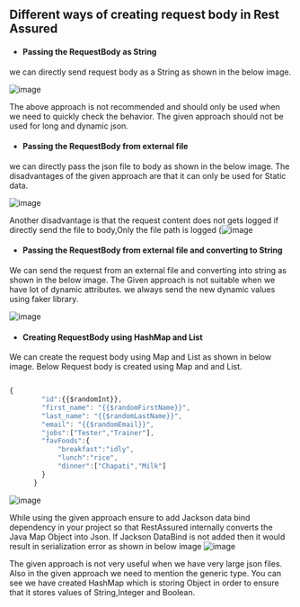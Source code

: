 ## Different ways of creating request body in Rest Assured

* #### Passing the RequestBody as String

we can directly send request body as a String as shown in the below image.

![image](https://user-images.githubusercontent.com/52998083/188301805-51fefd81-2df3-4dd1-bdea-90e9992a167c.png)

The above approach is not recommended and should only be used when we need to quickly check the behavior. The given approach should not be used for long and dynamic json.


* #### Passing the RequestBody from external file
we can directly pass the json file to body as shown in the below image. The disadvantages of the given approach are that it can only be used for Static data. 

![image](https://user-images.githubusercontent.com/52998083/188302514-73f5ad58-3453-469f-8c2a-43ef5de3d44d.png)

Another disadvantage is that the request content does not gets logged if directly send the file to body,Only the file path is logged  (![image](https://user-images.githubusercontent.com/52998083/188302794-bbef84f2-a84d-4c31-8c06-1020bee53076.png)




* #### Passing the RequestBody from external file and converting to String

We can send the request from an external file and converting into string as shown in the below image. The Given approach is not suitable when we have lot of dynamic attributes.
we always send the new dynamic values using faker library. 

![image](https://user-images.githubusercontent.com/52998083/188302357-885ceddc-8168-4eb6-8b7e-071447c8b04f.png)


* #### Creating  RequestBody using HashMap and List

We can create the request body using Map and List as shown in below image. Below Request body is created using Map and and List.

```js

{
        "id":{{$randomInt}},
        "first_name": "{{$randomFirstName}}",
        "last_name": "{{$randomLastName}}",
        "email": "{{$randomEmail}}",
        "jobs":["Tester","Trainer"],
        "favFoods":{
            "breakfast":"idly",
            "lunch":"rice",
            "dinner":["Chapati","Milk"]
        }
      }

```

![image](https://user-images.githubusercontent.com/52998083/188307145-edd8c8da-1524-40b9-8343-b8bb41133e06.png)

While using the given approach ensure to add Jackson data bind dependency in your project so that RestAssured internally converts the Java Map Object into Json.
If Jackson DataBind is not added then it would result in serialization error as shown in below image ![image](https://user-images.githubusercontent.com/52998083/188307302-1570e0f9-2122-47ad-9e4f-815ba4c9cfd7.png)

The given approach is not very useful when we have very large json files. Also in the given approach we need to mention the generic type. You can see we have created HashMap which is storing Object in order to ensure that it stores values of String,Integer and Boolean.












